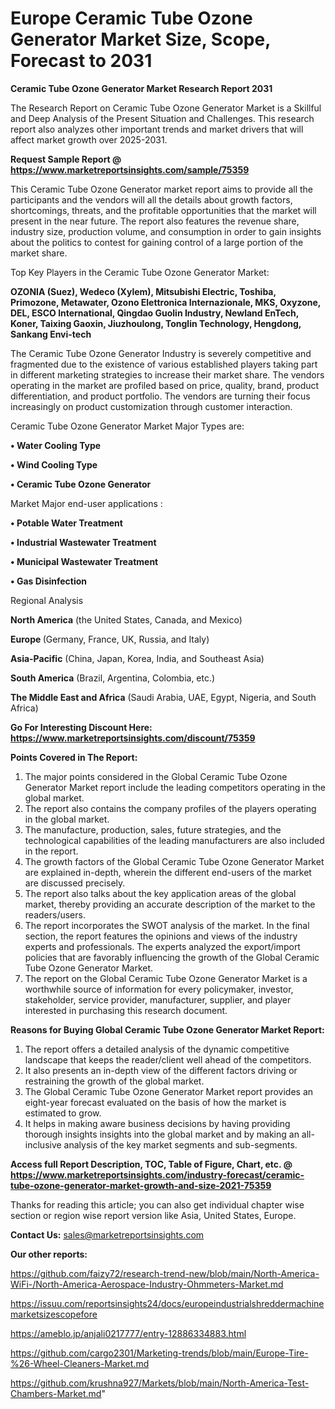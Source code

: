 # Europe Ceramic Tube Ozone Generator Market Size, Scope, Forecast to 2031

<strong>Ceramic Tube Ozone Generator Market Research Report 2031</strong>

The Research Report on Ceramic Tube Ozone Generator Market is a Skillful and Deep Analysis of the Present Situation and Challenges. This research report also analyzes other important trends and market drivers that will affect market growth over 2025-2031.

<strong>Request Sample Report @ <a href=https://www.marketreportsinsights.com/sample/75359>https://www.marketreportsinsights.com/sample/75359</a></strong>

This Ceramic Tube Ozone Generator market report aims to provide all the participants and the vendors will all the details about growth factors, shortcomings, threats, and the profitable opportunities that the market will present in the near future. The report also features the revenue share, industry size, production volume, and consumption in order to gain insights about the politics to contest for gaining control of a large portion of the market share.

Top Key Players in the Ceramic Tube Ozone Generator Market:

<strong>OZONIA (Suez), Wedeco (Xylem), Mitsubishi Electric, Toshiba, Primozone, Metawater, Ozono Elettronica Internazionale, MKS, Oxyzone, DEL, ESCO lnternational, Qingdao Guolin Industry, Newland EnTech, Koner, Taixing Gaoxin, Jiuzhoulong, Tonglin Technology, Hengdong, Sankang Envi-tech</strong>

The Ceramic Tube Ozone Generator Industry is severely competitive and fragmented due to the existence of various established players taking part in different marketing strategies to increase their market share. The vendors operating in the market are profiled based on price, quality, brand, product differentiation, and product portfolio. The vendors are turning their focus increasingly on product customization through customer interaction.

Ceramic Tube Ozone Generator Market Major Types are:

<strong>• Water Cooling Type

• Wind Cooling Type

• Ceramic Tube Ozone Generator</strong>

Market Major end-user applications :

<strong>• Potable Water Treatment

• Industrial Wastewater Treatment

• Municipal Wastewater Treatment

• Gas Disinfection</strong>

Regional Analysis

</u><strong><b>North America</b></strong> (the United States, Canada, and Mexico)

<strong><b>Europe </b></strong>(Germany, France, UK, Russia, and Italy)

<strong><b>Asia-Pacific</b></strong> (China, Japan, Korea, India, and Southeast Asia)

<strong><b>South America</b></strong> (Brazil, Argentina, Colombia, etc.)

<strong><b>The Middle East and Africa</b></strong> (Saudi Arabia, UAE, Egypt, Nigeria, and South Africa)

<strong>Go For Interesting Discount Here: <a href=https://www.marketreportsinsights.com/discount/75359>https://www.marketreportsinsights.com/discount/75359</a></strong>

<strong>Points Covered in The Report:</strong>
<ol>
  <li>The major points considered in the Global Ceramic Tube Ozone Generator Market report include the leading competitors operating in the global market.</li>
  <li>The report also contains the company profiles of the players operating in the global market.</li>
  <li>The manufacture, production, sales, future strategies, and the technological capabilities of the leading manufacturers are also included in the report.</li>
  <li>The growth factors of the Global Ceramic Tube Ozone Generator Market are explained in-depth, wherein the different end-users of the market are discussed precisely.</li>
  <li>The report also talks about the key application areas of the global market, thereby providing an accurate description of the market to the readers/users.</li>
  <li>The report incorporates the SWOT analysis of the market. In the final section, the report features the opinions and views of the industry experts and professionals. The experts analyzed the export/import policies that are favorably influencing the growth of the Global Ceramic Tube Ozone Generator Market.</li>
  <li>The report on the Global Ceramic Tube Ozone Generator Market is a worthwhile source of information for every policymaker, investor, stakeholder, service provider, manufacturer, supplier, and player interested in purchasing this research document.</li>
</ol>
<strong>Reasons for Buying Global Ceramic Tube Ozone Generator Market Report:</strong>

<ol>
  <li>The report offers a detailed analysis of the dynamic competitive landscape that keeps the reader/client well ahead of the competitors.</li>
  <li>It also presents an in-depth view of the different factors driving or restraining the growth of the global market.</li>
  <li>The Global Ceramic Tube Ozone Generator Market report provides an eight-year forecast evaluated on the basis of how the market is estimated to grow.</li>
  <li>It helps in making aware business decisions by having providing thorough insights insights into the global market and by making an all-inclusive analysis of the key market segments and sub-segments.</li>
</ol>
<strong>Access full Report Description, TOC, Table of Figure, Chart, etc. @ <a href=https://www.marketreportsinsights.com/industry-forecast/ceramic-tube-ozone-generator-market-growth-and-size-2021-75359>https://www.marketreportsinsights.com/industry-forecast/ceramic-tube-ozone-generator-market-growth-and-size-2021-75359</a></strong>


Thanks for reading this article; you can also get individual chapter wise section or region wise report version like Asia, United States, Europe.

<strong>Contact Us:</strong>
sales@marketreportsinsights.com

<strong>Our other reports:</strong>

<a href=https://github.com/faizy72/research-trend-new/blob/main/North-America-WiFi-/North-America-Aerospace-Industry-Ohmmeters-Market.md>https://github.com/faizy72/research-trend-new/blob/main/North-America-WiFi-/North-America-Aerospace-Industry-Ohmmeters-Market.md</a>

<a href=https://issuu.com/reportsinsights24/docs/europeindustrialshreddermachinemarketsizescopefore>https://issuu.com/reportsinsights24/docs/europeindustrialshreddermachinemarketsizescopefore</a>

<a href=https://ameblo.jp/anjali0217777/entry-12886334883.html>https://ameblo.jp/anjali0217777/entry-12886334883.html</a>

<a href=https://github.com/cargo2301/Marketing-trends/blob/main/Europe-Tire-%26-Wheel-Cleaners-Market.md>https://github.com/cargo2301/Marketing-trends/blob/main/Europe-Tire-%26-Wheel-Cleaners-Market.md</a>

<a href=https://github.com/krushna927/Markets/blob/main/North-America-Test-Chambers-Market.md>https://github.com/krushna927/Markets/blob/main/North-America-Test-Chambers-Market.md</a>"
